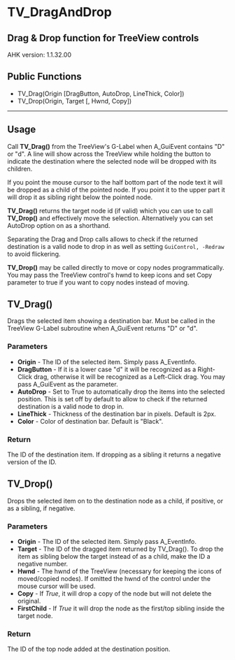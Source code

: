 # TV_DragAndDrop

## Drag & Drop function for TreeView controls

AHK version: 1.1.32.00

## Public Functions
* TV_Drag(Origin [DragButton, AutoDrop, LineThick, Color])
* TV_Drop(Origin, Target [, Hwnd, Copy])

- - -

## Usage
Call **TV_Drag()** from the TreeView's G-Label when A_GuiEvent contains "D" or "d". A line will show across the TreeView while holding the button to indicate the destination where the selected node will be dropped with its children.

If you point the mouse cursor to the half bottom part of the node text it will be dropped as a child of the pointed node. If you point it to the upper part it will drop it as sibling right below the pointed node.
    
**TV_Drag()** returns the target node id (if valid) which you can use to call **TV_Drop()** and effectively move the selection. Alternatively you can set AutoDrop option on as a shorthand.

Separating the Drag and Drop calls allows to check if the returned destination is a valid node to drop in as well as setting `GuiControl, -Redraw` to avoid flickering.

**TV_Drop()** may be called directly to move or copy nodes programmatically. You may pass the TreeView control's hwnd to keep icons and set Copy parameter to true if you want to copy nodes instead of moving.

## TV_Drag()
Drags the selected item showing a destination bar. Must be called in the TreeView G-Label subroutine when A_GuiEvent returns "D" or "d".

### Parameters
* **Origin** - The ID of the selected item. Simply pass A_EventInfo.
* **DragButton** - If it is a lower case "d" it will be recognized as a Right-Click drag, otherwise it will be recognized as a Left-Click drag. You may pass A_GuiEvent as the parameter.
* **AutoDrop** - Set to True to automatically drop the items into the selected position. This is set off by default to allow to check if the returned destination is a valid node to drop in.
* **LineThick** - Thickness of the destination bar in pixels. Default is 2px.
* **Color** - Color of destination bar. Default is "Black".

### Return
The ID of the destination item. If dropping as a sibling it returns a negative version of the ID.

## TV_Drop()
Drops the selected item on to the destination node as a child, if positive, or as a sibling, if negative.

### Parameters
* **Origin** - The ID of the selected item. Simply pass A_EventInfo.
* **Target** - The ID of the dragged item returned by TV_Drag(). To drop the item as sibling below the target instead of as a child, make the ID a negative number.
* **Hwnd** - The hwnd of the TreeView (necessary for keeping the icons of moved/copied nodes). If omitted the hwnd of the control under the mouse cursor will be used.
* **Copy** - If *True*, it will drop a copy of the node but will not delete the original.
* **FirstChild** - If *True* it will drop the node as the first/top sibling inside the target node.

### Return
The ID of the top node added at the destination position.

